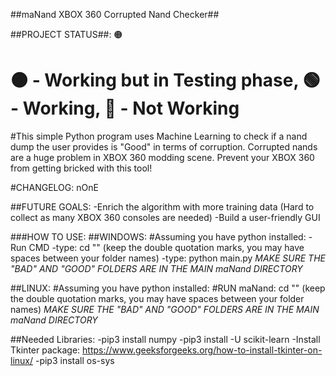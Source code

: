 ##maNand XBOX 360 Corrupted Nand Checker##

##PROJECT STATUS##: 🟠
# 🟠 - Working but in Testing phase, 🟢 - Working, 🔴 - Not Working

#This simple Python program uses Machine Learning to check if a nand dump the user provides is "Good" in terms of corruption. Corrupted nands are a huge problem in XBOX 360 modding scene. Prevent your XBOX 360 from getting bricked with this tool!

#CHANGELOG: nOnE

##FUTURE GOALS:
-Enrich the algorithm with more training data (Hard to collect as many XBOX 360 consoles are needed)
-Build a user-friendly GUI

###HOW TO USE:
##WINDOWS:
#Assuming you have python installed:
-Run CMD
-type: cd "<maNand directory>" (keep the double quotation marks, you may have spaces between your folder names)
-type: python main.py
*MAKE SURE THE "BAD" AND "GOOD" FOLDERS ARE IN THE MAIN maNand DIRECTORY*

##LINUX:
#Assuming you have python installed:
#RUN maNand: cd "<maNand directory>" (keep the double quotation marks, you may have spaces between your folder names)
*MAKE SURE THE "BAD" AND "GOOD" FOLDERS ARE IN THE MAIN maNand DIRECTORY*

##Needed Libraries:
-pip3 install numpy
-pip3 install -U scikit-learn
-Install Tkinter package: https://www.geeksforgeeks.org/how-to-install-tkinter-on-linux/
-pip3 install os-sys
